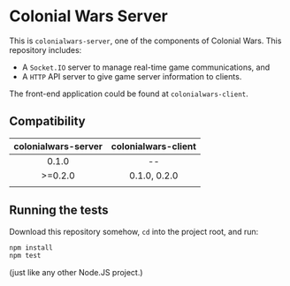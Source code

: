 # Colonial Wars Server
This is ``colonialwars-server``, one of the components of Colonial Wars.
This repository includes:
- A ``Socket.IO`` server to manage real-time game communications, and
- A ``HTTP`` API server to give game server information to clients.

The front-end application could be found at ``colonialwars-client``.

## Compatibility
| colonialwars-server | colonialwars-client |
|:-------------------:|:-------------------:|
| 0.1.0               | --                  |
| >=0.2.0             | 0.1.0, 0.2.0        |
|                     |                     |


## Running the tests
Download this repository somehow, ``cd`` into the project root, and run:
```sh
npm install
npm test
```
(just like any other Node.JS project.)
